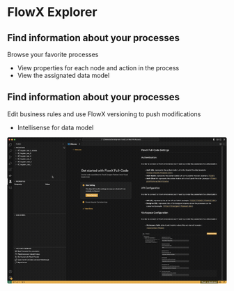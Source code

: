 # FlowX Explorer

## Find information about your processes

Browse your favorite processes

- View properties for each node and action in the process
- View the assignated data model

## Find information about your processes

Edit business rules and use FlowX versioning to push modifications

- Intellisense for data model

![Small Image](./explore.gif)